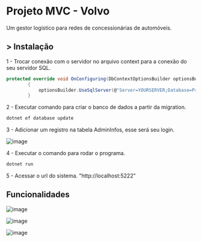 # Projeto MVC - Volvo

Um gestor logístico para redes de concessionárias de automóveis.

## > Instalação
1 - Trocar conexão com o servidor no arquivo context para a conexão do seu servidor SQL.
```c#
protected override void OnConfiguring(DbContextOptionsBuilder optionsBuilder)
        {
            optionsBuilder.UseSqlServer(@"Server=YOURSERVER;Database=ProjectMVC;Trusted_Connection=True;MultipleActiveResultSets=true;TrustServerCertificate=True;");
        }
```


2 - Executar comando para criar o banco de dados a partir da migration.
```bash
dotnet ef database update
```


3 - Adicionar um registro na tabela AdminInfos, esse será seu login.

![image](https://github.com/victorhtanaka/ProjectMVC/assets/131787507/fa0cc24a-4e86-4e34-aab7-a9fa49411a14)


4 - Executar o comando para rodar o programa.
```bash
dotnet run
```

5 - Acessar o url do sistema.
"http://localhost:5222"


## Funcionalidades

![image](https://github.com/victorhtanaka/ProjectMVC/assets/131787507/5569607e-2289-40ea-b5f8-8d50b7fb36ef)

![image](https://github.com/victorhtanaka/ProjectMVC/assets/131787507/afb28cbd-fb36-47cc-bf6a-1122bacb3a54)

![image](https://github.com/victorhtanaka/ProjectMVC/assets/131787507/f31a7466-9557-4878-a662-bb2d340e571f)
